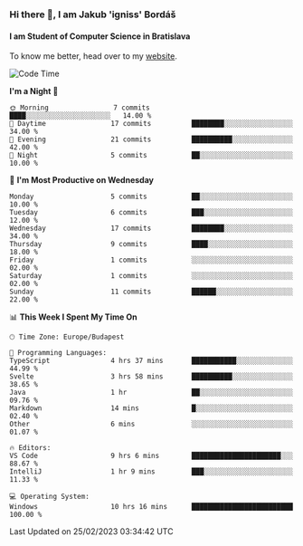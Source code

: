 ### Hi there 👋, I am Jakub 'igniss' Bordáš

#### I am Student of Computer Science in Bratislava
To know me better, head over to my [website](https://bordas.sk).


<!--START_SECTION:waka-->
![Code Time](http://img.shields.io/badge/Code%20Time-1%2C052%20hrs%2050%20mins-blue)

**I'm a Night 🦉** 

```text
🌞 Morning                7 commits           ████░░░░░░░░░░░░░░░░░░░░░   14.00 % 
🌆 Daytime                17 commits          ████████░░░░░░░░░░░░░░░░░   34.00 % 
🌃 Evening                21 commits          ██████████░░░░░░░░░░░░░░░   42.00 % 
🌙 Night                  5 commits           ██░░░░░░░░░░░░░░░░░░░░░░░   10.00 % 
```
📅 **I'm Most Productive on Wednesday** 

```text
Monday                   5 commits           ██░░░░░░░░░░░░░░░░░░░░░░░   10.00 % 
Tuesday                  6 commits           ███░░░░░░░░░░░░░░░░░░░░░░   12.00 % 
Wednesday                17 commits          ████████░░░░░░░░░░░░░░░░░   34.00 % 
Thursday                 9 commits           ████░░░░░░░░░░░░░░░░░░░░░   18.00 % 
Friday                   1 commits           ░░░░░░░░░░░░░░░░░░░░░░░░░   02.00 % 
Saturday                 1 commits           ░░░░░░░░░░░░░░░░░░░░░░░░░   02.00 % 
Sunday                   11 commits          ██████░░░░░░░░░░░░░░░░░░░   22.00 % 
```


📊 **This Week I Spent My Time On** 

```text
🕑︎ Time Zone: Europe/Budapest

💬 Programming Languages: 
TypeScript               4 hrs 37 mins       ███████████░░░░░░░░░░░░░░   44.99 % 
Svelte                   3 hrs 58 mins       ██████████░░░░░░░░░░░░░░░   38.65 % 
Java                     1 hr                ██░░░░░░░░░░░░░░░░░░░░░░░   09.76 % 
Markdown                 14 mins             █░░░░░░░░░░░░░░░░░░░░░░░░   02.40 % 
Other                    6 mins              ░░░░░░░░░░░░░░░░░░░░░░░░░   01.07 % 

🔥 Editors: 
VS Code                  9 hrs 6 mins        ██████████████████████░░░   88.67 % 
IntelliJ                 1 hr 9 mins         ███░░░░░░░░░░░░░░░░░░░░░░   11.33 % 

💻 Operating System: 
Windows                  10 hrs 16 mins      █████████████████████████   100.00 % 
```


 Last Updated on 25/02/2023 03:34:42 UTC
<!--END_SECTION:waka-->
